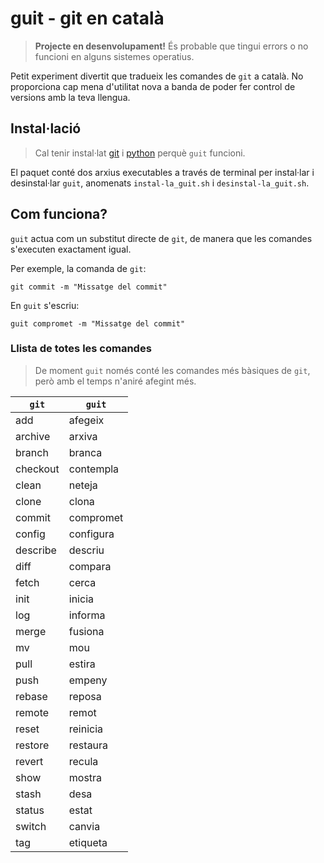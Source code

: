 # guit - git en català
> **Projecte en desenvolupament!** És probable que tingui errors o no funcioni en alguns sistemes operatius.

Petit experiment divertit que tradueix les comandes de `git` a català. No proporciona cap mena d'utilitat nova a banda de poder fer control de versions amb la teva llengua.

## Instal·lació
> Cal tenir instal·lat [git](https://git-scm.com/downloads) i [python](https://www.python.org/downloads/) perquè `guit` funcioni.

El paquet conté dos arxius executables a través de terminal per instal·lar i desinstal·lar `guit`, anomenats `instal-la_guit.sh` i `desinstal-la_guit.sh`.

## Com funciona?
`guit` actua com un substitut directe de `git`, de manera que les comandes s'executen exactament igual.

Per exemple, la comanda de `git`:
```shell
git commit -m "Missatge del commit"
```
En `guit` s'escriu:
```shell
guit compromet -m "Missatge del commit"
```

### Llista de totes les comandes

> De moment `guit` només conté les comandes més bàsiques de `git`, però amb el temps n'aniré afegint més.

| `git` | `guit`      |
| --- | --- |
| add | afegeix |
| archive | arxiva |
| branch | branca |
| checkout | contempla |
| clean | neteja |
| clone | clona |
| commit | compromet |
| config | configura |
| describe | descriu |
| diff | compara |
| fetch | cerca |
| init | inicia |
| log | informa |
| merge | fusiona |
| mv | mou |
| pull | estira |
| push | empeny |
| rebase | reposa |
| remote | remot |
| reset | reinicia |
| restore | restaura |
| revert | recula |
| show | mostra |
| stash | desa |
| status | estat |
| switch | canvia |
| tag | etiqueta |
